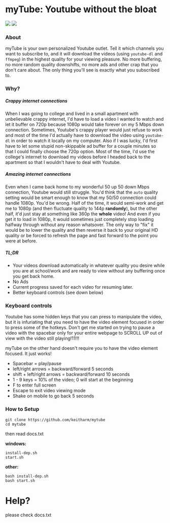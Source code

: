 # myTube: Youtube without the bloat

![](http://i.imgur.com/Be2omEM.jpg)
![](http://i.imgur.com/VjE94b5.jpg)

### About
myTube is your own personalized Youtube outlet. Tell it which channels you want to subscribe to, and it will download the videos (using `youtube-dl` and `ffmpeg`) in the highest quality for your viewing pleasure. No more buffering, no more random quality downshifts, no more ads and other crap that you don't care about. The only thing you'll see is exactly what you subscribed to.

### Why?
##### Crappy internet connections
When I was going to college and lived in a small apartment with unbelievable crappy internet, I'd have to load a video I wanted to watch and let it buffer on 720p because 1080p would take forever on my 5 Mbps down connection. Sometimes, Youtube's crappy player would just refuse to work and most of the time I'd actually have to download the video using `youtube-dl` in order to watch it locally on my computer. Also if I was lucky, I'd first have to let some stupid non-skippable ad buffer for a couple minutes so that I could finally choose the 720p option. Most of the time, I'd use the college's internet to download my videos before I headed back to the apartment so that I wouldn't have to deal with Youtube.

##### Amazing internet connections
Even when I came back home to my wonderful 50 up 50 down Mbps connection, Youtube would still struggle. You'd think that the `auto` quality setting would be smart enough to know that my 50/50 connection could handle 1080p. You'd be wrong. Half of the time, it would semi-work and get me to 1080p (and then fluctuate quality to 144p **randomly**), but the other half, it'd just stay at something like 360p the **whole** video! And even if you get it to load in 1080p, it would sometimes just completely stop loading halfway through without any reason whatsover. The only way to "fix" it would be to lower the quality and then reverse it back to your original HD quality or be forced to refresh the page and fast forward to the point you were at before.

##### TL;DR
* Your videos download automatically in whatever quality you desire while you are at school/work and are ready to view without any buffering once you get back home.
* No Ads
* Current progress saved for each video for resuming later.
* Better keyboard controls (see down below)

### Keyboard controls
Youtube has some hidden keys that you can press to manipulate the video, but it is infuriating that you need to have the video element focused in order to press some of the hotkeys. Don't get me started on trying to pause a video with the spacebar only for your entire webpage to SCROLL UP out of view with the video still playing!11!!!

myTube on the other hand doesn't require you to have the video element focused. It just works!
* Spacebar = play/pause
* left/right arrows = backward/forward 5 seconds
* shift + left/right arrows = backward/forward 10 seconds
* 1 - 9 keys = 10% of the video; 0 will start at the beginning
* F to enter full screen
* Escape to exit video viewing mode
* Shake on mobile to go back 5 seconds

### How to Setup
```
git clone https://github.com/keitharm/mytube
cd mytube
```
then read docs.txt

**windows:**
```
install-dep.sh
start.sh
```

**other:**
```
bash install-dep.sh
bash start.sh
```

# Help?
please check docs.txt
